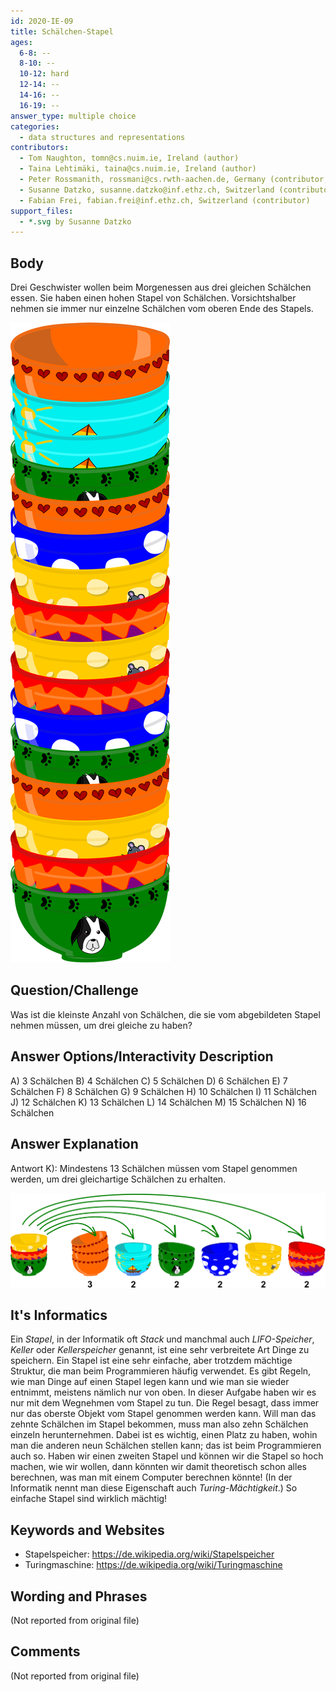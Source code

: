 ```yaml
---
id: 2020-IE-09
title: Schälchen-Stapel
ages:
  6-8: --
  8-10: --
  10-12: hard
  12-14: --
  14-16: --
  16-19: --
answer_type: multiple choice
categories:
  - data structures and representations
contributors:
  - Tom Naughton, tomn@cs.nuim.ie, Ireland (author)
  - Taina Lehtimäki, taina@cs.nuim.ie, Ireland (author)
  - Peter Rossmanith, rossmani@cs.rwth-aachen.de, Germany (contributor, translation from English into German)
  - Susanne Datzko, susanne.datzko@inf.ethz.ch, Switzerland (contributor, graphics)
  - Fabian Frei, fabian.frei@inf.ethz.ch, Switzerland (contributor)
support_files:
  - *.svg by Susanne Datzko
---
```



## Body

Drei Geschwister wollen beim Morgenessen aus drei gleichen Schälchen essen. Sie haben einen hohen Stapel von Schälchen. Vorsichtshalber nehmen  sie immer nur einzelne Schälchen vom oberen Ende des Stapels.

![](graphics/2020-IE-09_taskbody1-compatible.svg "Schälchen-Stapel (70px)")


## Question/Challenge

Was ist die kleinste Anzahl von Schälchen, die sie vom abgebildeten Stapel nehmen müssen, um drei gleiche zu haben?


## Answer Options/Interactivity Description


 A)  3 Schälchen
 B)  4 Schälchen
 C)  5 Schälchen
 D)  6 Schälchen
 E)  7 Schälchen
 F)  8 Schälchen
 G)  9 Schälchen
 H)  10 Schälchen
 I)  11 Schälchen
 J)  12 Schälchen
 K)  13 Schälchen
 L)  14 Schälchen
 M)  15 Schälchen
 N)  16 Schälchen


## Answer Explanation

Antwort K): Mindestens 13 Schälchen müssen vom Stapel genommen werden, um drei gleichartige Schälchen zu erhalten.

![](graphics/2020-IE-09_explanationB-compatible.svg "Erläuterung (550px)")


## It's Informatics

Ein _Stapel_, in der Informatik oft _Stack_ und manchmal auch _LIFO-Speicher_, _Keller_ oder _Kellerspeicher_ genannt, ist eine sehr verbreitete Art Dinge zu speichern. Ein Stapel ist eine sehr einfache, aber trotzdem mächtige Struktur, die man beim Programmieren häufig verwendet. Es gibt Regeln, wie man Dinge auf einen Stapel legen kann und wie man sie wieder entnimmt, meistens nämlich nur von oben. In dieser Aufgabe haben wir es nur mit dem Wegnehmen vom Stapel zu tun. Die Regel besagt, dass immer nur das oberste Objekt vom Stapel genommen werden kann. Will man das zehnte Schälchen im Stapel bekommen, muss man also zehn Schälchen einzeln herunternehmen. Dabei ist es wichtig, einen Platz zu haben, wohin man die anderen neun Schälchen stellen kann; das ist beim Programmieren auch so. Haben wir einen zweiten Stapel und können wir die Stapel so hoch machen, wie wir wollen, dann könnten wir damit theoretisch schon alles berechnen, was man mit einem Computer berechnen könnte! (In der Informatik nennt man diese Eigenschaft auch _Turing-Mächtigkeit_.) So einfache Stapel sind wirklich mächtig!


## Keywords and Websites

 - Stapelspeicher: https://de.wikipedia.org/wiki/Stapelspeicher
 - Turingmaschine: https://de.wikipedia.org/wiki/Turingmaschine


## Wording and Phrases

(Not reported from original file)


## Comments

(Not reported from original file)
